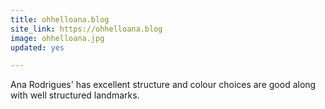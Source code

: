 ```yaml
---
title: ohhelloana.blog
site_link: https://ohhelloana.blog
image: ohhelloana.jpg
updated: yes

---
```


Ana Rodrigues' has excellent structure and colour choices are good along with well structured landmarks.
